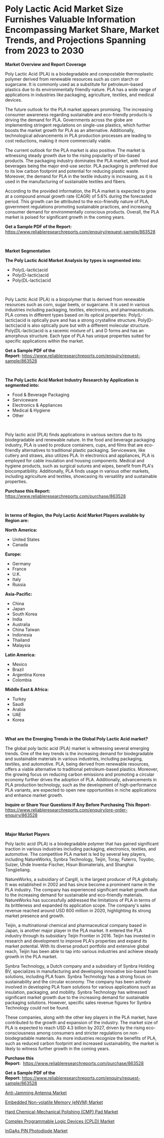 <p><h1>Poly Lactic Acid Market Size Furnishes Valuable Information Encompassing Market Share, Market Trends, and Projections Spanning from 2023 to 2030</h1></p><p><strong>Market Overview and Report Coverage</strong></p>
<p><p>Poly Lactic Acid (PLA) is a biodegradable and compostable thermoplastic polymer derived from renewable resources such as corn starch or sugarcane. It is commonly used as a substitute for petroleum-based plastics due to its environmentally friendly nature. PLA has a wide range of applications in industries like packaging, agriculture, textiles, and medical devices.</p><p>The future outlook for the PLA market appears promising. The increasing consumer awareness regarding sustainable and eco-friendly products is driving the demand for PLA. Governments across the globe are implementing stringent regulations on single-use plastics, which further boosts the market growth for PLA as an alternative. Additionally, technological advancements in PLA production processes are leading to cost reductions, making it more commercially viable.</p><p>The current outlook for the PLA market is also positive. The market is witnessing steady growth due to the rising popularity of bio-based products. The packaging industry dominates the PLA market, with food and beverages being the major end-use sector. PLA packaging is preferred due to its low carbon footprint and potential for reducing plastic waste. Moreover, the demand for PLA in the textile industry is increasing, as it is used in the manufacturing of sustainable textiles and fibers.</p><p>According to the provided information, the PLA market is expected to grow at a compound annual growth rate (CAGR) of 5.6% during the forecasted period. This growth can be attributed to the eco-friendly nature of PLA, government regulations promoting sustainable practices, and increasing consumer demand for environmentally conscious products. Overall, the PLA market is poised for significant growth in the coming years.</p></p>
<p><strong>Get a Sample PDF of the Report:</strong> <a href="https://www.reliableresearchreports.com/enquiry/request-sample/863528">https://www.reliableresearchreports.com/enquiry/request-sample/863528</a></p>
<p>&nbsp;</p>
<p><strong>Market Segmentation</strong></p>
<p><strong>The Poly Lactic Acid Market Analysis by types is segmented into:</strong></p>
<p><ul><li>Poly(L-lactic)acid</li><li>Poly(D-lactic)acid</li><li>Poly(DL-lactic)acid</li></ul></p>
<p>&nbsp;</p>
<p><p>Poly Lactic Acid (PLA) is a biopolymer that is derived from renewable resources such as corn, sugar beets, or sugarcane. It is used in various industries including packaging, textiles, electronics, and pharmaceuticals. PLA comes in different types based on its optical properties: Poly(L-lactic)acid is optically pure and has a strong crystalline structure. Poly(D-lactic)acid is also optically pure but with a different molecular structure. Poly(DL-lactic)acid is a racemic mixture of L and D forms and has an amorphous structure. Each type of PLA has unique properties suited for specific applications within the market.</p></p>
<p><strong>Get a Sample PDF of the Report:</strong>&nbsp;<a href="https://www.reliableresearchreports.com/enquiry/request-sample/863528">https://www.reliableresearchreports.com/enquiry/request-sample/863528</a></p>
<p>&nbsp;</p>
<p><strong>The Poly Lactic Acid Market Industry Research by Application is segmented into:</strong></p>
<p><ul><li>Food & Beverage Packaging</li><li>Serviceware</li><li>Electronics & Appliances</li><li>Medical & Hygiene</li><li>Other</li></ul></p>
<p>&nbsp;</p>
<p><p>Poly lactic acid (PLA) finds applications in various sectors due to its biodegradable and renewable nature. In the food and beverage packaging industry, PLA is used to produce containers, cups, and films that are eco-friendly alternatives to traditional plastic packaging. Serviceware, like cutlery and straws, also utilizes PLA. In electronics and appliances, PLA is employed for cable insulation and housing components. Medical and hygiene products, such as surgical sutures and wipes, benefit from PLA's biocompatibility. Additionally, PLA finds usage in various other markets, including agriculture and textiles, showcasing its versatility and sustainable properties.</p></p>
<p><strong>Purchase this Report:</strong>&nbsp; <a href="https://www.reliableresearchreports.com/purchase/863528">https://www.reliableresearchreports.com/purchase/863528</a></p>
<p>&nbsp;</p>
<p><strong>In terms of Region, the Poly Lactic Acid Market Players available by Region are:</strong></p>
<p>
    <p> <strong> North America: </strong>
        <ul>
            <li>United States</li>
            <li>Canada</li>
        </ul>
        </p> 
    <p> <strong> Europe: </strong>
        <ul>
            <li>Germany</li>
            <li>France</li>
            <li>U.K.</li>
            <li>Italy</li>
            <li>Russia</li>
        </ul>
        </p> 
    <p> <strong> Asia-Pacific: </strong>
        <ul>
            <li>China</li>
            <li>Japan</li>
            <li>South Korea</li>
            <li>India</li>
            <li>Australia</li>
            <li>China Taiwan</li>
            <li>Indonesia</li>
            <li>Thailand</li>
            <li>Malaysia</li>
        </ul>
        </p> 
    <p> <strong> Latin America: </strong>
        <ul>
            <li>Mexico</li>
            <li>Brazil</li>
            <li>Argentina Korea</li>
            <li>Colombia</li>
        </ul>
        </p> 
    <p> <strong> Middle East & Africa: </strong>
        <ul>
            <li>Turkey</li>
            <li>Saudi</li>
            <li>Arabia</li>
            <li>UAE</li>
            <li>Korea</li>
        </ul>
    </p>
    </p>
<p>&nbsp;</p>
<p><strong>What are the Emerging Trends in the Global Poly Lactic Acid market?</strong></p>
<p><p>The global poly lactic acid (PLA) market is witnessing several emerging trends. One of the key trends is the increasing demand for biodegradable and sustainable materials in various industries, including packaging, textiles, and automotive. PLA, being derived from renewable resources, offers a viable alternative to traditional petroleum-based plastics. Moreover, the growing focus on reducing carbon emissions and promoting a circular economy further drives the adoption of PLA. Additionally, advancements in PLA production technology, such as the development of high-performance PLA variants, are expected to open new opportunities in niche applications and enhance market growth.</p></p>
<p><strong>Inquire or Share Your Questions If Any Before Purchasing This Report</strong>- <a href="https://www.reliableresearchreports.com/enquiry/pre-order-enquiry/863528">https://www.reliableresearchreports.com/enquiry/pre-order-enquiry/863528</a></p>
<p>&nbsp;</p>
<p><strong>Major Market Players</strong></p>
<p><p>Poly lactic acid (PLA) is a biodegradable polymer that has gained significant traction in various industries including packaging, electronics, textiles, and automotive. The competitive PLA market is led by several key players, including NatureWorks, Synbra Technology, Teijin, Toray, Futerro, Toyobo, Sulzer, Uhde Inventa-Fischer, Hisun Biomaterials, and Shanghai Tongjieliang. </p><p>NatureWorks, a subsidiary of Cargill, is the largest producer of PLA globally. It was established in 2002 and has since become a prominent name in the PLA industry. The company has experienced significant market growth due to the increasing demand for sustainable and eco-friendly materials. NatureWorks has successfully addressed the limitations of PLA in terms of its brittleness and expanded its application scope. The company's sales revenue reached around USD 600 million in 2020, highlighting its strong market presence and growth.</p><p>Teijin, a multinational chemical and pharmaceutical company based in Japan, is another major player in the PLA market. It entered the PLA industry through its subsidiary Teijin Frontier in 2016. Teijin has invested in research and development to improve PLA's properties and expand its market potential. With its diverse product portfolio and extensive global reach, Teijin has been able to tap into various industries and achieve steady growth in the PLA market.</p><p>Synbra Technology, a Dutch company and a subsidiary of Synbra Holding BV, specializes in manufacturing and developing innovative bio-based foam solutions, including PLA foam. Synbra Technology has a strong focus on sustainability and the circular economy. The company has been actively involved in developing PLA foam solutions for various applications such as insulation, packaging, and mobility. Synbra Technology has witnessed significant market growth due to the increasing demand for sustainable packaging solutions. However, specific sales revenue figures for Synbra Technology could not be found.</p><p>These companies, along with the other key players in the PLA market, have contributed to the growth and expansion of the industry. The market size of PLA is expected to reach USD 4.3 billion by 2027, driven by the rising eco-consciousness among consumers and stricter regulations on non-biodegradable materials. As more industries recognize the benefits of PLA, such as reduced carbon footprint and increased sustainability, the market is likely to witness further growth in the coming years.</p></p>
<p><strong>Purchase this Report:</strong>&nbsp;&nbsp;<a href="https://www.reliableresearchreports.com/purchase/863528">https://www.reliableresearchreports.com/purchase/863528</a></p>
<p></p>
<p><strong>Get a Sample PDF of the Report:</strong>&nbsp;<a href="https://www.reliableresearchreports.com/enquiry/request-sample/863528">https://www.reliableresearchreports.com/enquiry/request-sample/863528</a></p>
<p><p><a href="https://medium.com/@emmyrolfson8689/anti-jamming-antenna-market-comprehensive-assessment-by-type-application-and-geography-d7888e0d95b2">Anti-Jamming Antenna Market</a></p><p><a href="https://medium.com/@isidrowolff1966/embedded-non-volatile-memory-envm-market-size-cagr-trends-2024-2030-2cfda4427c2f">Embedded Non-volatile Memory (eNVM) Market</a></p><p><a href="https://medium.com/@abbieparker1964/hard-chemical-mechanical-polishing-cmp-pad-market-competitive-analysis-market-trends-and-da8ff08b281c">Hard Chemical-Mechanical Polishing (CMP) Pad Market</a></p><p><a href="https://medium.com/@ginawindler1965/complex-programmable-logic-devices-cpld-market-exploring-market-share-market-trends-and-future-badda89c6f93">Complex Programmable Logic Devices (CPLD) Market</a></p><p><a href="https://medium.com/@caylawisoky8698/ingaas-pin-photodiode-nbsp-market-focuses-on-market-share-size-and-projected-forecast-till-2030-d20a8d907adf">InGaAs PIN Photodiode Market</a></p></p>